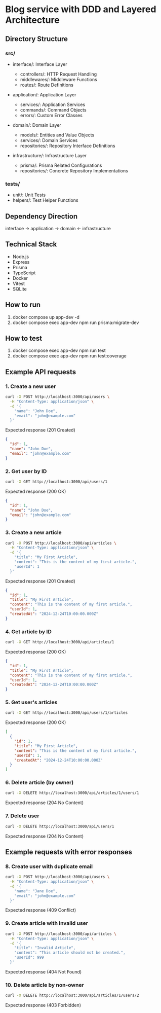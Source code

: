 # Blog service with DDD and Layered Architecture
## Directory Structure

### src/
- interface/: Interface Layer

    - controllers/: HTTP Request Handling
    - middlewares/: Middleware Functions
    - routes/: Route Definitions

- application/: Application Layer

    - services/: Application Services
    - commands/: Command Objects
    - errors/: Custom Error Classes
  
- domain/: Domain Layer

    - models/: Entities and Value Objects
    - services/: Domain Services
    - repositories/: Repository Interface Definitions


- infrastructure/: Infrastructure Layer

    - prisma/: Prisma Related Configurations
    - repositories/: Concrete Repository Implementations

### tests/
 - unit/: Unit Tests
 - helpers/: Test Helper Functions

## Dependency Direction
interface → application → domain ← infrastructure

## Technical Stack
- Node.js
- Express
- Prisma
- TypeScript
- Docker
- Vitest
- SQLite

## How to run
1. docker compose up app-dev -d
2. docker compose exec app-dev npm run prisma:migrate-dev

## How to test
1. docker compose exec app-dev npm run test
2. docker compose exec app-dev npm run test:coverage

## Example API requests

### 1. Create a new user
```bash
curl -X POST http://localhost:3000/api/users \
  -H "Content-Type: application/json" \
  -d '{
    "name": "John Doe",
    "email": "john@example.com"
  }'
```

Expected response (201 Created)
```json
{
  "id": 1,
  "name": "John Doe",
  "email": "john@example.com"
}
```

### 2. Get user by ID
```bash
curl -X GET http://localhost:3000/api/users/1
```

Expected response (200 OK)
```json
{
  "id": 1,
  "name": "John Doe",
  "email": "john@example.com"
}
```

###  3. Create a new article
```bash
curl -X POST http://localhost:3000/api/articles \
  -H "Content-Type: application/json" \
  -d '{
    "title": "My First Article",
    "content": "This is the content of my first article.",
    "userId": 1
  }'
```

Expected response (201 Created)
```json
{
  "id": 1,
  "title": "My First Article",
  "content": "This is the content of my first article.",
  "userId": 1,
  "createdAt": "2024-12-24T10:00:00.000Z"
}
```

### 4. Get article by ID
```bash
curl -X GET http://localhost:3000/api/articles/1
```

Expected response (200 OK)
```json
{
  "id": 1,
  "title": "My First Article",
  "content": "This is the content of my first article.",
  "userId": 1,
  "createdAt": "2024-12-24T10:00:00.000Z"
}
```

### 5. Get user's articles
```bash
curl -X GET http://localhost:3000/api/users/1/articles
```

Expected response (200 OK)

```json
[
  {
    "id": 1,
    "title": "My First Article",
    "content": "This is the content of my first article.",
    "userId": 1,
    "createdAt": "2024-12-24T10:00:00.000Z"
  }
]
```

### 6. Delete article (by owner)
```bash
curl -X DELETE http://localhost:3000/api/articles/1/users/1
```
Expected response (204 No Content)

### 7. Delete user
```bash
curl -X DELETE http://localhost:3000/api/users/1
```

Expected response (204 No Content)

## Example requests with error responses

### 8. Create user with duplicate email
```bash
curl -X POST http://localhost:3000/api/users \
  -H "Content-Type: application/json" \
  -d '{
    "name": "Jane Doe",
    "email": "john@example.com"
  }'
```

Expected response (409 Conflict)

### 9. Create article with invalid user
```bash
curl -X POST http://localhost:3000/api/articles \
  -H "Content-Type: application/json" \
  -d '{
    "title": "Invalid Article",
    "content": "This article should not be created.",
    "userId": 999
  }'
```

Expected response (404 Not Found)

### 10. Delete article by non-owner
```bash
curl -X DELETE http://localhost:3000/api/articles/1/users/2
```

Expected response (403 Forbidden)
